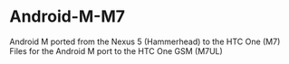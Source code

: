 # Android-M-M7
Android M ported from the Nexus 5 (Hammerhead) to the HTC One (M7)
Files for the Android M port to the HTC One GSM (M7UL)
